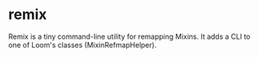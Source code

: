 # remix

Remix is a tiny command-line utility for remapping Mixins. It adds a CLI to
one of Loom's classes (MixinRefmapHelper).
